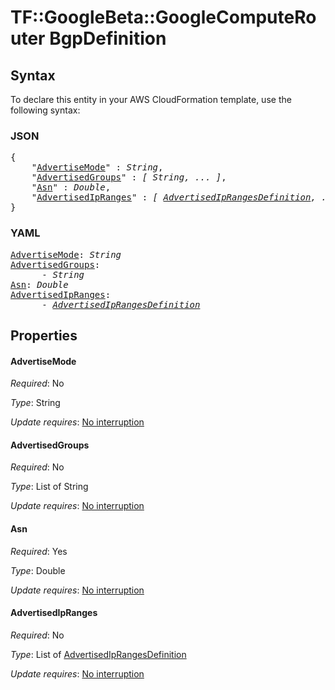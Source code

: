 # TF::GoogleBeta::GoogleComputeRouter BgpDefinition

## Syntax

To declare this entity in your AWS CloudFormation template, use the following syntax:

### JSON

<pre>
{
    "<a href="#advertisemode" title="AdvertiseMode">AdvertiseMode</a>" : <i>String</i>,
    "<a href="#advertisedgroups" title="AdvertisedGroups">AdvertisedGroups</a>" : <i>[ String, ... ]</i>,
    "<a href="#asn" title="Asn">Asn</a>" : <i>Double</i>,
    "<a href="#advertisedipranges" title="AdvertisedIpRanges">AdvertisedIpRanges</a>" : <i>[ <a href="advertisediprangesdefinition.md">AdvertisedIpRangesDefinition</a>, ... ]</i>
}
</pre>

### YAML

<pre>
<a href="#advertisemode" title="AdvertiseMode">AdvertiseMode</a>: <i>String</i>
<a href="#advertisedgroups" title="AdvertisedGroups">AdvertisedGroups</a>: <i>
      - String</i>
<a href="#asn" title="Asn">Asn</a>: <i>Double</i>
<a href="#advertisedipranges" title="AdvertisedIpRanges">AdvertisedIpRanges</a>: <i>
      - <a href="advertisediprangesdefinition.md">AdvertisedIpRangesDefinition</a></i>
</pre>

## Properties

#### AdvertiseMode

_Required_: No

_Type_: String

_Update requires_: [No interruption](https://docs.aws.amazon.com/AWSCloudFormation/latest/UserGuide/using-cfn-updating-stacks-update-behaviors.html#update-no-interrupt)

#### AdvertisedGroups

_Required_: No

_Type_: List of String

_Update requires_: [No interruption](https://docs.aws.amazon.com/AWSCloudFormation/latest/UserGuide/using-cfn-updating-stacks-update-behaviors.html#update-no-interrupt)

#### Asn

_Required_: Yes

_Type_: Double

_Update requires_: [No interruption](https://docs.aws.amazon.com/AWSCloudFormation/latest/UserGuide/using-cfn-updating-stacks-update-behaviors.html#update-no-interrupt)

#### AdvertisedIpRanges

_Required_: No

_Type_: List of <a href="advertisediprangesdefinition.md">AdvertisedIpRangesDefinition</a>

_Update requires_: [No interruption](https://docs.aws.amazon.com/AWSCloudFormation/latest/UserGuide/using-cfn-updating-stacks-update-behaviors.html#update-no-interrupt)

